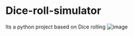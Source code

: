 # Dice-roll-simulator
Its a python project based on Dice rolling 
![image](https://user-images.githubusercontent.com/93962702/177325880-358f4da0-9585-4b29-beaa-36e96210de18.png)
